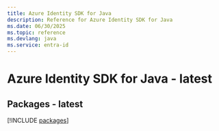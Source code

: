 ```yaml
---
title: Azure Identity SDK for Java
description: Reference for Azure Identity SDK for Java
ms.date: 06/30/2025
ms.topic: reference
ms.devlang: java
ms.service: entra-id
---
```

# Azure Identity SDK for Java - latest
## Packages - latest
[!INCLUDE [packages](identity-index.md)]